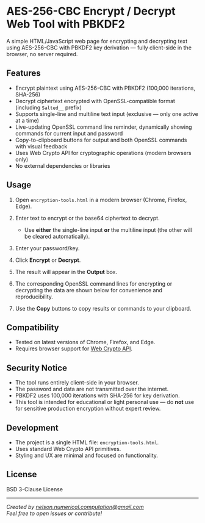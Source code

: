 # AES-256-CBC Encrypt / Decrypt Web Tool with PBKDF2

A simple HTML/JavaScript web page for encrypting and decrypting text using AES-256-CBC with PBKDF2 key derivation — fully client-side in the browser, no server required.

## Features

- Encrypt plaintext using AES-256-CBC with PBKDF2 (100,000 iterations, SHA-256)
- Decrypt ciphertext encrypted with OpenSSL-compatible format (including `Salted__` prefix)
- Supports single-line and multiline text input (exclusive — only one active at a time)
- Live-updating OpenSSL command line reminder, dynamically showing commands for current input and password
- Copy-to-clipboard buttons for output and both OpenSSL commands with visual feedback
- Uses Web Crypto API for cryptographic operations (modern browsers only)
- No external dependencies or libraries

## Usage

1. Open `encryption-tools.html` in a modern browser (Chrome, Firefox, Edge).

2. Enter text to encrypt or the base64 ciphertext to decrypt.  
   - Use **either** the single-line input **or** the multiline input (the other will be cleared automatically).

3. Enter your password/key.

4. Click **Encrypt** or **Decrypt**.

5. The result will appear in the **Output** box.

6. The corresponding OpenSSL command lines for encrypting or decrypting the data are shown below for convenience and reproducibility.

7. Use the **Copy** buttons to copy results or commands to your clipboard.

## Compatibility

- Tested on latest versions of Chrome, Firefox, and Edge.
- Requires browser support for [Web Crypto API](https://developer.mozilla.org/en-US/docs/Web/API/Web_Crypto_API).

## Security Notice

- The tool runs entirely client-side in your browser.
- The password and data are not transmitted over the internet.
- PBKDF2 uses 100,000 iterations with SHA-256 for key derivation.
- This tool is intended for educational or light personal use — do **not** use for sensitive production encryption without expert review.

## Development

- The project is a single HTML file: `encryption-tools.html`.
- Uses standard Web Crypto API primitives.
- Styling and UX are minimal and focused on functionality.

## License

BSD 3-Clause License

---

*Created by nelson.numerical.computation@gmail.com*  
*Feel free to open issues or contribute!*
